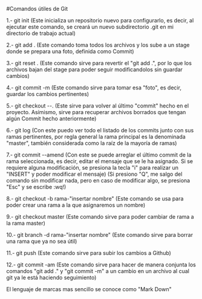 #Comandos útiles de Git

1.- git init (Este inicializa un repositorio nuevo para configurarlo, es decir, al ejecutar este comando, se creará un nuevo subdirectorio .git en mi directorio de trabajo actual)

2.- git add . (Este comando toma todos los archivos y los sube a un stage donde se prepara una foto, definida como Commit)

3.- git reset . (Este comando sirve para revertir el "git add .", por lo que los archivos bajan del stage para poder seguir modificandolos sin guardar cambios)

4.- git commit -m (Este comando sirve para tomar esa "foto", es decir, guardar los cambios pertinentes)

5.- git checkout --. (Este sirve para volver al último "commit" hecho en el proyecto. Asímismo, sirve para recuperar archivos borrados que tengan algún Commit hecho anteriormente)

6.- git log (Con este puedo ver todo el listado de los commits junto con sus ramas pertinentes, por regla general la rama principal es la denominada "master", también considerada como la raíz de la mayoría de ramas)

7.- git commit --amend (Con este se puede arreglar el último commit de la rama seleccionada, es decir, editar el mensaje que se le ha asignado. Si se requiere alguna modificación, se presiona la tecla "i" para realizar un "INSERT" y poder modificar el mensaje) (Si presiono "Q", me salgo del comando sin modificar nada, pero en caso de modificar algo, se presiona "Esc" y se escribe :wq!)

8.- git checkout -b rama-"insertar nombre" (Este comando se usa para poder crear una rama a la que asignaremos un nombre)

9.- git checkout master (Este comando sirve para poder cambiar de rama a la rama master)

10.- git branch -d rama-"insertar nombre" (Este comando sirve para borrar una rama que ya no sea útil)

11.- git push (Este comando sirve para subir los cambios a Github)

12.- git commit -am (Este comando sirve para hacer de manera conjunta los comandos "git add ." y "git commit -m" a un cambio en un archivo al cual git ya le está haciendo seguimiento)

El lenguaje de marcas mas sencillo se conoce como "Mark Down"